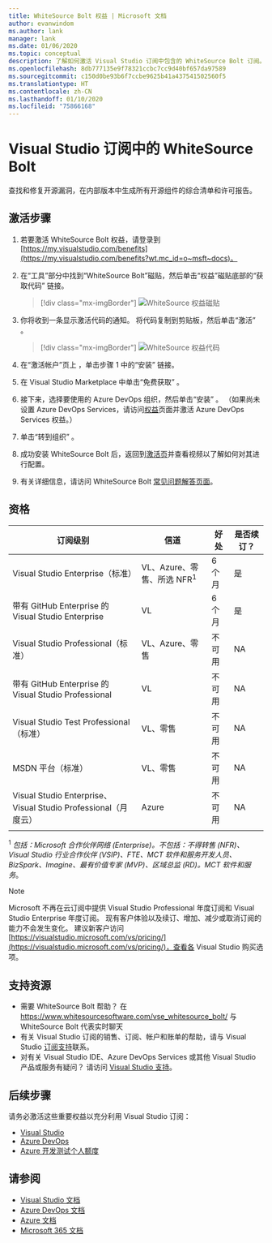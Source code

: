 ```yaml
---
title: WhiteSource Bolt 权益 | Microsoft 文档
author: evanwindom
ms.author: lank
manager: lank
ms.date: 01/06/2020
ms.topic: conceptual
description: 了解如何激活 Visual Studio 订阅中包含的 WhiteSource Bolt 订阅。
ms.openlocfilehash: 8db777135e9f78321ccbc7cc9d40bf657da97589
ms.sourcegitcommit: c150d0be93b6f7ccbe9625b41a437541502560f5
ms.translationtype: HT
ms.contentlocale: zh-CN
ms.lasthandoff: 01/10/2020
ms.locfileid: "75866168"
---
```

# <a name="whitesource-bolt-in-visual-studio-subscriptions"></a>Visual Studio 订阅中的 WhiteSource Bolt

查找和修复开源漏洞，在内部版本中生成所有开源组件的综合清单和许可报告。 

## <a name="activation-steps"></a>激活步骤

1. 若要激活 WhiteSource Bolt 权益，请登录到 [https://my.visualstudio.com/benefits](https://my.visualstudio.com/benefits?wt.mc_id=o~msft~docs)。

2. 在“工具”部分中找到“WhiteSource Bolt”磁贴，然后单击“权益”磁贴底部的“获取代码”  链接。
   > [!div class="mx-imgBorder"]
   > ![WhiteSource 权益磁贴](_img/vs-whitesource/vs-whitesource-tile.png)

3. 你将收到一条显示激活代码的通知。  将代码复制到剪贴板，然后单击“激活”   。
   > [!div class="mx-imgBorder"]
   > ![WhiteSource 权益代码](_img/vs-whitesource/vs-whitesource-code.png)

4. 在“激活帐户”页上  ，单击步骤 1 中的“安装”  链接。
5. 在 Visual Studio Marketplace 中单击“免费获取”  。
6. 接下来，选择要使用的 Azure DevOps 组织，然后单击“安装”  。  （如果尚未设置 Azure DevOps Services，请访问[权益](https://my.visualstudio.com/benefits)页面并激活 Azure DevOps Services 权益。）

7. 单击“转到组织”  。
8. 成功安装 WhiteSource Bolt 后，返回到[激活页](https://bolt.whitesourcesoftware.com/whitesource-bolt-azure-devops#activate)并查看视频以了解如何对其进行配置。 
9. 有关详细信息，请访问 WhiteSource Bolt [常见问题解答页面](https://bolt.whitesourcesoftware.com/azure/faq/)。 

## <a name="eligibility"></a>资格

| 订阅级别                                                 |     信道                                            | 好处                                                          | 是否续订？    |
|--------------------------------------------------------------------|---------------------------------------------------------|------------------------------------------------------------------|---------------|
| Visual Studio Enterprise（标准）   | VL、Azure、零售、所选 NFR<sup>1</sup> | 6 个月       |  是       |
| 带有 GitHub Enterprise 的 Visual Studio Enterprise | VL | 6 个月       |  是       |
| Visual Studio Professional（标准） | VL、Azure、零售                                       | 不可用                                                           |NA         |
| 带有 GitHub Enterprise 的 Visual Studio Professional | VL                                      | 不可用                                                           |NA         |
| Visual Studio Test Professional（标准）                         | VL、零售                                              | 不可用                                                           |NA         |
| MSDN 平台（标准）                                          | VL、零售                                              | 不可用                                                           |NA         |
| Visual Studio Enterprise、Visual Studio Professional（月度云） | Azure                                       | 不可用                                                           |NA|
||

<sup>1</sup>  *包括：Microsoft 合作伙伴网络 (Enterprise)。不包括：不得转售 (NFR)、Visual Studio 行业合作伙伴 (VSIP)、FTE、MCT 软件和服务开发人员、BizSpark、Imagine、最有价值专家 (MVP)、区域总监 (RD)。MCT 软件和服务*。

> [!NOTE]
> Microsoft 不再在云订阅中提供 Visual Studio Professional 年度订阅和 Visual Studio Enterprise 年度订阅。 现有客户体验以及续订、增加、减少或取消订阅的能力不会发生变化。 建议新客户访问 [https://visualstudio.microsoft.com/vs/pricing/](https://visualstudio.microsoft.com/vs/pricing/)，查看各 Visual Studio 购买选项。

## <a name="support-resources"></a>支持资源
- 需要 WhiteSource Bolt 帮助？  在 https://www.whitesourcesoftware.com/vse_whitesource_bolt/ 与 WhiteSource Bolt 代表实时聊天
- 有关 Visual Studio 订阅的销售、订阅、帐户和账单的帮助，请与 Visual Studio [订阅支持](https://visualstudio.microsoft.com/subscriptions/support/)联系。
- 对有关 Visual Studio IDE、Azure DevOps Services 或其他 Visual Studio 产品或服务有疑问？  请访问 [Visual Studio 支持](https://visualstudio.microsoft.com/support/)。

## <a name="next-steps"></a>后续步骤
请务必激活这些重要权益以充分利用 Visual Studio 订阅：
- [Visual Studio](vs-ide-benefit.md)
- [Azure DevOps](vs-azure-devops.md)
- [Azure 开发测试个人额度](vs-azure.md)

## <a name="see-also"></a>请参阅
- [Visual Studio 文档](/visualstudio/)
- [Azure DevOps 文档](/azure/devops/)
- [Azure 文档](/azure/)
- [Microsoft 365 文档](/microsoft-365/)
